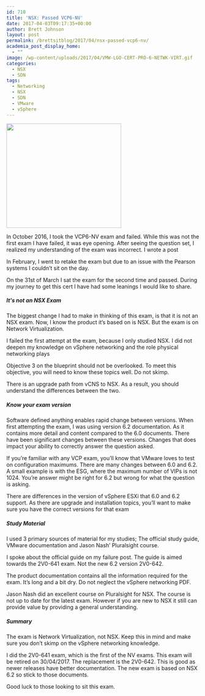 ```yaml
---
id: 710
title: 'NSX: Passed VCP6-NV'
date: 2017-04-03T09:17:35+00:00
author: Brett Johnson
layout: post
permalink: /brettsitblog/2017/04/nsx-passed-vcp6-nv/
academia_post_display_home:
  - ""
image: /wp-content/uploads/2017/04/VMW-LGO-CERT-PRO-6-NETWK-VIRT.gif
categories:
  - NSX
  - SDN
tags:
  - Networking
  - NSX
  - SDN
  - VMware
  - vSphere
---
```

<img class="alignnone size-medium wp-image-706" src="https://sdbrett.com/assets/images/2017/04/VMW-LGO-CERT-PRO-6-NETWK-VIRT-300x272.gif" alt="" width="300" height="272" srcset="https://sdbrett.com/assets/images2017/04/VMW-LGO-CERT-PRO-6-NETWK-VIRT-300x272.gif 300w, https://sdbrett.com/assets/images2017/04/VMW-LGO-CERT-PRO-6-NETWK-VIRT-260x236.gif 260w" sizes="(max-width: 300px) 100vw, 300px" />

In October 2016, I took the VCP6-NV exam and failed. While this was not the first exam I have failed, it was eye opening. After seeing the question set, I realized my understanding of the exam was incorrect. I wrote a post 

In February, I went to retake the exam but due to an issue with the Pearson systems I couldn&#8217;t sit on the day.

On the 31st of March I sat the exam for the second time and passed. During my journey to get this cert I have had some leanings I would like to share.

##### It's not an NSX Exam 

The biggest change I had to make in thinking of this exam, is that it is not an NSX exam. Now, I know the product it&#8217;s based on is NSX. But the exam is on Network Virtualization.

I failed the first attempt at the exam, because I only studied NSX. I did not deepen my knowledge on vSphere networking and the role physical networking plays
  
Objective 3 on the blueprint should not be overlooked. To meet this objective, you will need to know these topics well. Do not skimp.

There is an upgrade path from vCNS to NSX. As a result, you should understand the differences between the two.

##### Know your exam version

Software defined anything enables rapid change between versions. When first attempting the exam, I was using version 6.2 documentation. As it contains more detail and content compared to the 6.0 documents. There have been significant changes between these versions. Changes that does impact your ability to correctly answer the question asked.

If you&#8217;re familiar with any VCP exam, you&#8217;ll know that VMware loves to test on configuration maximums. There are many changes between 6.0 and 6.2. A small example is with the ESG, where the maximum number of VIPs is not 1024. You&#8217;re answer might be right for 6.2 but wrong for what the question is asking.

There are differences in the version of vSphere ESXi that 6.0 and 6.2 support. As there are upgrade and installation topics, you&#8217;ll want to make sure you have the correct versions for that exam

#####  Study Material

I used 3 primary sources of material for my studies; The official study guide, VMware documentation and Jason Nash&#8217; Pluralsight course.

I spoke about the official guide on my failure post. The guide is aimed towards the 2V0-641 exam. Not the new 6.2 version 2V0-642.

The product documentation contains all the information required for the exam. It&#8217;s long and a bit dry. Do not neglect the vSphere networking PDF.

Jason Nash did an excellent course on Pluralsight for NSX. The course is not up to date for the latest exam. However if you are new to NSX it still can provide value by providing a general understanding.

##### Summary

The exam is Network Virtualization, not NSX. Keep this in mind and make sure you don&#8217;t skimp on the vSphere networking knowledge.

I did the 2V0-641 exam, which is the first of the NV exams. This exam will be retired on 30/04/2017. The replacement is the 2V0-642. This is good as newer releases have better documentation. The new exam is based on NSX 6.2 so stick to those documents.

Good luck to those looking to sit this exam.